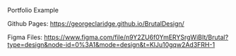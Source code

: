 Portfolio Example

Github Pages:
https://georgeclaridge.github.io/BrutalDesign/

Figma Files:
https://www.figma.com/file/n9Y2ZU6f0YmERYSrgWiBIt/Brutal?type=design&node-id=0%3A1&mode=design&t=KlJu10gqw2Ad3FRH-1
